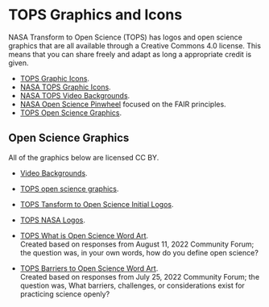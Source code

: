 # TOPS Graphics and Icons

NASA Transform to Open Science (TOPS) has logos and open science graphics that are all available through a Creative Commons 4.0 license. This means that you can share freely and adapt as long a appropriate credit is given.  

* [TOPS Graphic Icons](https://doi.org/10.5281/zenodo.5225075). 
* [NASA TOPS Graphic Icons](https://doi.org/10.5281/zenodo.7262103). 
* [NASA TOPS Video Backgrounds](https://doi.org/10.5281/zenodo.6565075). 
* [NASA Open Science Pinwheel](https://doi.org/10.5281/zenodo.6565079) focused on the FAIR principles. 
* [TOPS Open Science Graphics](https://doi.org/10.5281/zenodo.6565030).  

## Open Science Graphics

All of the graphics below are licensed CC BY. 
* [Video Backgrounds](https://doi.org/10.5281/zenodo.6565075).
* [TOPS open science graphics](https://doi.org/10.5281/zenodo.6565030).
* [TOPS Tansform to Open Science Initial Logos](https://doi.org/10.5281/zenodo.5225075).
* [TOPS NASA Logos](https://doi.org/10.5281/zenodo.6565103).
    
* [TOPS What is Open Science Word Art](https://doi.org/10.5281/zenodo.6986412).  
Created based on responses from August 11, 2022 Community Forum; the question was, in your own words, how do you define open science?

* [TOPS Barriers to Open Science Word Art](https://doi.org/10.5281/zenodo.6949179).  
Created based on responses from July 25, 2022 Community Forum; the question was, What barriers, challenges, or considerations exist for practicing science openly?
